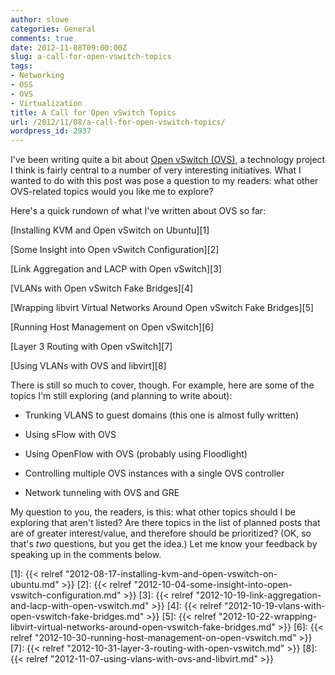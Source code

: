 ```yaml
---
author: slowe
categories: General
comments: true
date: 2012-11-08T09:00:00Z
slug: a-call-for-open-vswitch-topics
tags:
- Networking
- OSS
- OVS
- Virtualization
title: A Call for Open vSwitch Topics
url: /2012/11/08/a-call-for-open-vswitch-topics/
wordpress_id: 2937
---
```


I've been writing quite a bit about [Open vSwitch (OVS)](http://openvswitch.org), a technology project I think is fairly central to a number of very interesting initiatives. What I wanted to do with this post was pose a question to my readers: what other OVS-related topics would you like me to explore?

Here's a quick rundown of what I've written about OVS so far:

[Installing KVM and Open vSwitch on Ubuntu][1]  

[Some Insight into Open vSwitch Configuration][2]  

[Link Aggregation and LACP with Open vSwitch][3]  

[VLANs with Open vSwitch Fake Bridges][4]  

[Wrapping libvirt Virtual Networks Around Open vSwitch Fake Bridges][5]  

[Running Host Management on Open vSwitch][6]  

[Layer 3 Routing with Open vSwitch][7]  

[Using VLANs with OVS and libvirt][8]

There is still so much to cover, though. For example, here are some of the topics I'm still exploring (and planning to write about):

* Trunking VLANS to guest domains (this one is almost fully written)

* Using sFlow with OVS

* Using OpenFlow with OVS (probably using Floodlight)

* Controlling multiple OVS instances with a single OVS controller

* Network tunneling with OVS and GRE

My question to you, the readers, is this: what other topics should I be exploring that aren't listed? Are there topics in the list of planned posts that are of greater interest/value, and therefore should be prioritized? (OK, so that's _two_ questions, but you get the idea.) Let me know your feedback by speaking up in the comments below.

[1]: {{< relref "2012-08-17-installing-kvm-and-open-vswitch-on-ubuntu.md" >}}
[2]: {{< relref "2012-10-04-some-insight-into-open-vswitch-configuration.md" >}}
[3]: {{< relref "2012-10-19-link-aggregation-and-lacp-with-open-vswitch.md" >}}
[4]: {{< relref "2012-10-19-vlans-with-open-vswitch-fake-bridges.md" >}}
[5]: {{< relref "2012-10-22-wrapping-libvirt-virtual-networks-around-open-vswitch-fake-bridges.md" >}}
[6]: {{< relref "2012-10-30-running-host-management-on-open-vswitch.md" >}}
[7]: {{< relref "2012-10-31-layer-3-routing-with-open-vswitch.md" >}}
[8]: {{< relref "2012-11-07-using-vlans-with-ovs-and-libvirt.md" >}}
